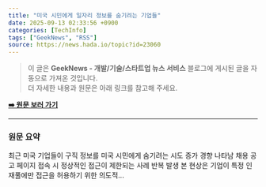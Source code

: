 ```yaml
---
title: "미국 시민에게 일자리 정보를 숨기려는 기업들"
date: 2025-09-13 02:33:56 +0900
categories: [TechInfo]
tags: ["GeekNews", "RSS"]
source: https://news.hada.io/topic?id=23060
---
```

> 이 글은 **GeekNews - 개발/기술/스타트업 뉴스 서비스** 블로그에 게시된 글을 자동으로 가져온 것입니다. <br>
> 더 자세한 내용과 원문은 아래 링크를 참고해 주세요.

[**➡️ 원문 보러 가기**](https://news.hada.io/topic?id=23060)

---

### 원문 요약
최근 미국 기업들이 구직 정보를 미국 시민에게 숨기려는 시도 증가 경향 나타남 채용 공고 페이지 접속 시 정상적인 접근이 제한되는 사례 반복 발생 본 현상은 기업이 특정 인재풀에만 접근을 허용하기 위한 의도적...
